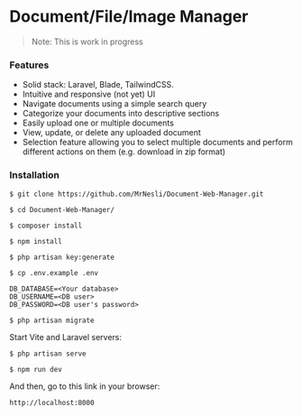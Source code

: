 # Document/File/Image Manager

> Note: This is work in progress

### Features

* Solid stack: Laravel, Blade, TailwindCSS. 
* Intuitive and responsive (not yet) UI
* Navigate documents using a simple search query
* Categorize your documents into descriptive sections 
* Easily upload one or multiple documents
* View, update, or delete any uploaded document 
* Selection feature allowing you to select multiple documents and perform different actions on them (e.g. download in zip format)

### Installation

```
$ git clone https://github.com/MrNesli/Document-Web-Manager.git
```

```
$ cd Document-Web-Manager/
```

```
$ composer install
```

```
$ npm install
```

```
$ php artisan key:generate
```

```
$ cp .env.example .env
```

```
DB_DATABASE=<Your database>
DB_USERNAME=<DB user>
DB_PASSWORD=<DB user's password>
```

```
$ php artisan migrate
```

Start Vite and Laravel servers:

```
$ php artisan serve
```

```
$ npm run dev
```

And then, go to this link in your browser:

```
http://localhost:8000
```
